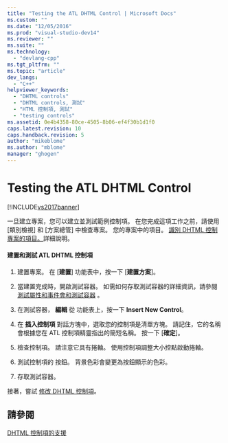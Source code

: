 ```yaml
---
title: "Testing the ATL DHTML Control | Microsoft Docs"
ms.custom: ""
ms.date: "12/05/2016"
ms.prod: "visual-studio-dev14"
ms.reviewer: ""
ms.suite: ""
ms.technology: 
  - "devlang-cpp"
ms.tgt_pltfrm: ""
ms.topic: "article"
dev_langs: 
  - "C++"
helpviewer_keywords: 
  - "DHTML controls"
  - "DHTML controls, 測試"
  - "HTML 控制項, 測試"
  - "testing controls"
ms.assetid: 0e4b4358-80ce-4505-8b06-ef4f30b1d1f0
caps.latest.revision: 10
caps.handback.revision: 5
author: "mikeblome"
ms.author: "mblome"
manager: "ghogen"
---
```

# Testing the ATL DHTML Control
[!INCLUDE[vs2017banner](../assembler/inline/includes/vs2017banner.md)]

一旦建立專案，您可以建立並測試範例控制項。  在您完成這項工作之前，請使用 \[類別檢視\] 和 \[方案總管\] 中檢查專案。  您的專案中的項目。 [識別 DHTML 控制專案的項目。](../atl/identifying-the-elements-of-the-dhtml-control-project.md)詳細說明。  
  
#### 建置和測試 ATL DHTML 控制項  
  
1.  建置專案。  在 \[**建置**\] 功能表中，按一下 \[**建置方案**\]。  
  
2.  當建置完成時，開啟測試容器。  如需如何存取測試容器的詳細資訊，請參閱 [測試屬性和事件會和測試容器](../mfc/testing-properties-and-events-with-test-container.md) 。  
  
3.  在測試容器， **編輯** 從  功能表上，按一下 **Insert New Control**。  
  
4.  在 **插入控制項** 對話方塊中，選取您的控制項是清單方塊。  請記住，它的名稱會根據您在 ATL 控制項精靈指出的簡短名稱。  按一下 \[**確定**\]。  
  
5.  檢查控制項。  請注意它具有捲軸。  使用控制項調整大小控點啟動捲軸。  
  
6.  測試控制項的  按鈕。  背景色彩會變更為按鈕顯示的色彩。  
  
7.  存取測試容器。  
  
 接著，嘗試 [修改 DHTML 控制項](../atl/modifying-the-atl-dhtml-control.md)。  
  
## 請參閱  
 [DHTML 控制項的支援](../atl/atl-support-for-dhtml-controls.md)